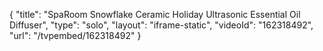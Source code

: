 {
    "title": "SpaRoom Snowflake Ceramic Holiday Ultrasonic Essential Oil Diffuser",
    "type": "solo",
    "layout": "iframe-static",
    "videoId": "162318492",
    "url": "\/tvpembed\/162318492"
}